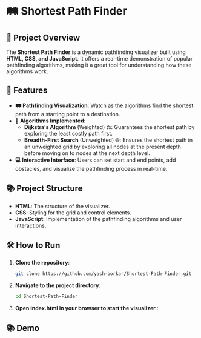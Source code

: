 # 🛤️ Shortest Path Finder

## 🚀 Project Overview
The **Shortest Path Finder** is a dynamic pathfinding visualizer built using **HTML, CSS, and JavaScript**. It offers a real-time demonstration of popular pathfinding algorithms, making it a great tool for understanding how these algorithms work.

## 🌟 Features
- **🛤️ Pathfinding Visualization**: Watch as the algorithms find the shortest path from a starting point to a destination.
- **🧮 Algorithms Implemented**:
  - **Dijkstra's Algorithm** (Weighted) ⚖️: Guarantees the shortest path by exploring the least costly path first.
  - **Breadth-First Search** (Unweighted) 🌐: Ensures the shortest path in an unweighted grid by exploring all nodes at the present depth before moving on to nodes at the next depth level.
- **💻 Interactive Interface**: Users can set start and end points, add obstacles, and visualize the pathfinding process in real-time.

## 📚 Project Structure
- **HTML**: The structure of the visualizer.
- **CSS**: Styling for the grid and control elements.
- **JavaScript**: Implementation of the pathfinding algorithms and user interactions.

## 🛠️ How to Run
1. **Clone the repository**:
   ```bash
   git clone https://github.com/yash-borkar/Shortest-Path-Finder.git
2. **Navigate to the project directory**:
   ```bash
   cd Shortest-Path-Finder
3. **Open index.html in your browser to start the visualizer.**:

## 📚 Demo


